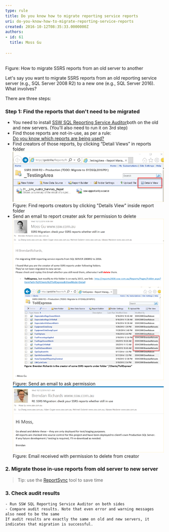 ```yaml
---
type: rule
title: Do you know how to migrate reporting service reports
uri: do-you-know-how-to-migrate-reporting-service-reports
created: 2016-10-12T08:35:33.0000000Z
authors:
- id: 61
  title: Moss Gu

---
```


 
 
 <br>   ​​​​Figure: How to migrate SSRS reports from an old server to another

Let's say you want to migrate SSRS reports​ from an old reporting service server (e.g., SQL Server 2008 R2) to a new one (e.g., SQL Server 2016). What involves?

There are three steps:​
 
###  Step 1: Find the reports that don't need to be migrated

- You need to install [SSW SQL Reporting Service Auditor](https://www.ssw.com.au/ssw/SQLReportingServicesAuditor/ "SSW SQL Reporting Service Auditor")both on the old and new servers. (You'll also need to run it on 3rd step)
- Find those reports are not-in-use, as per a rule: <br>      [Do you know which reports are being used?](/_layouts/15/FIXUPREDIRECT.ASPX?WebId=3dfc0e07-e23a-4cbb-aac2-e778b71166a2&TermSetId=07da3ddf-0924-4cd2-a6d4-a4809ae20160&TermId=ed18874b-3724-4388-8411-45f27f63f909)
- Find creators of those reports, by clicking “Detail Views” in reports folder<br>      ![detailsview.png](detailsview.png)Figure: Find reports creators by clicking "Details View" inside report folder
- Send an email to report creater ask for permission to delete 
![sent.png](sent.png) Figure:  Send an email to ask permission![receive.png](receive.png)Figure: Email received with permission to delete from creator

### 2. Migrate those in-use reports from old server to new server​


> Tip: use the           [ReportSync​](https://github.com/dapaxx/reportsync) tool to save time


### 3. Check audit results
    - Run SSW SQL Reporting Service Auditor on both sides
    - Compare audit results. Note that even error and warning messages also need to be the same
    If audit results are exactly the same on old and new servers, it indicates that migration is successful.​


